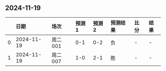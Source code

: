 

## 2024-11-19

|    | 日期       | 场次    | 预测1   | 预测2   | 预测结果   | 比分   | 结果   |
|---:|:-----------|:--------|:--------|:--------|:-----------|:-------|:-------|
|  0 | 2024-11-19 | 周二001 | 0-1     | 0-2     | 负         | -      | -      |
|  1 | 2024-11-19 | 周二007 | 1-0     | 2-1     | 胜         | -      | -      |

